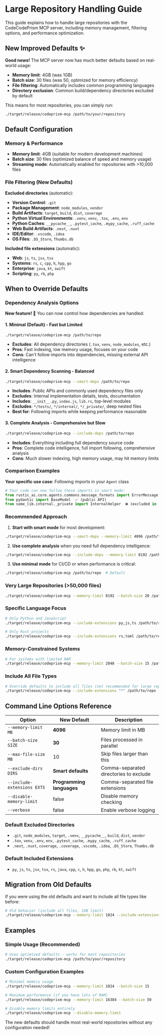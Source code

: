 # Large Repository Handling Guide

This guide explains how to handle large repositories with the CodeCodePrism MCP server, including memory management, filtering options, and performance optimization.

## New Improved Defaults ✨

**Good news!** The MCP server now has much better defaults based on real-world usage:

- **Memory limit**: 4GB (was 1GB)
- **Batch size**: 30 files (was 50, optimized for memory efficiency)
- **File filtering**: Automatically includes common programming languages
- **Directory exclusion**: Common build/dependency directories excluded by default

This means for most repositories, you can simply run:
```bash
./target/release/codeprism-mcp /path/to/your/repository
```

## Default Configuration

### Memory & Performance
- **Memory limit**: 4GB (suitable for modern development machines)
- **Batch size**: 30 files (optimized balance of speed and memory usage)
- **Streaming mode**: Automatically enabled for repositories with >10,000 files

### File Filtering (New Defaults)
**Excluded directories** (automatic):
- **Version Control**: `.git`
- **Package Management**: `node_modules`, `vendor`
- **Build Artifacts**: `target`, `build`, `dist`, `coverage`
- **Python Virtual Environments**: `.venv`, `venv`, `.tox`, `.env`, `env`
- **Python Caches**: `__pycache__`, `.pytest_cache`, `.mypy_cache`, `.ruff_cache`
- **Web Build Artifacts**: `.next`, `.nuxt`
- **IDE/Editor**: `.vscode`, `.idea`
- **OS Files**: `.DS_Store`, `Thumbs.db`

**Included file extensions** (automatic):
- **Web**: `js`, `ts`, `jsx`, `tsx`
- **Systems**: `rs`, `c`, `cpp`, `h`, `hpp`, `go`
- **Enterprise**: `java`, `kt`, `swift`
- **Scripting**: `py`, `rb`, `php`

## When to Override Defaults

### Dependency Analysis Options

**New feature! 🎯** You can now control how dependencies are handled:

#### 1. Minimal (Default) - Fast but Limited
```bash
./target/release/codeprism-mcp /path/to/repo
```
- **Excludes**: All dependency directories (`.tox`, `venv`, `node_modules`, etc.)
- **Pros**: Fast indexing, low memory usage, focuses on your code
- **Cons**: Can't follow imports into dependencies, missing external API intelligence

#### 2. Smart Dependency Scanning - Balanced
```bash
./target/release/codeprism-mcp --smart-deps /path/to/repo
```
- **Includes**: Public APIs and commonly used dependency files only
- **Excludes**: Internal implementation details, tests, documentation
- **Includes**: `__init__.py`, `index.js`, `lib.rs`, top-level modules
- **Excludes**: `*/tests/`, `*/internal/`, `*/_private/`, deep nested files
- **Best for**: Following imports while keeping performance reasonable

#### 3. Complete Analysis - Comprehensive but Slow
```bash
./target/release/codeprism-mcp --include-deps /path/to/repo
```
- **Includes**: Everything including full dependency source code
- **Pros**: Complete code intelligence, full import following, comprehensive analysis
- **Cons**: Much slower indexing, high memory usage, may hit memory limits

### Comparison Examples

**Your specific use case**: Following imports in your `Agent` class

```python
# Your code can now follow these imports in smart mode:
from rustic_ai.core.agents.commons.message_formats import ErrorMessage  ✅
from pydantic import BaseModel  ✅ (public API)
from some_lib.internal._private import InternalHelper  ❌ (excluded in smart mode)
```

### Recommended Approach

1. **Start with smart mode** for most development:
```bash
./target/release/codeprism-mcp --smart-deps --memory-limit 4096 /path/to/repo
```

2. **Use complete analysis** when you need full dependency intelligence:
```bash
./target/release/codeprism-mcp --include-deps --memory-limit 8192 /path/to/repo
```

3. **Use minimal mode** for CI/CD or when performance is critical:
```bash
./target/release/codeprism-mcp /path/to/repo  # Default
```

### Very Large Repositories (>50,000 files)
```bash
./target/release/codeprism-mcp --memory-limit 8192 --batch-size 20 /path/to/huge/repo
```

### Specific Language Focus
```bash
# Only Python and JavaScript
./target/release/codeprism-mcp --include-extensions py,js,ts /path/to/repo

# Only Rust projects  
./target/release/codeprism-mcp --include-extensions rs,toml /path/to/repo
```

### Memory-Constrained Systems
```bash
# For systems with limited RAM
./target/release/codeprism-mcp --memory-limit 2048 --batch-size 15 /path/to/repo
```

### Include All File Types
```bash
# Override defaults to include all files (not recommended for large repos)
./target/release/codeprism-mcp --include-extensions "*" /path/to/repo
```

## Command Line Options Reference

| Option | **New Default** | Description |
|--------|---------|-------------|
| `--memory-limit MB` | **4096** | Memory limit in MB |
| `--batch-size SIZE` | **30** | Files processed in parallel |
| `--max-file-size MB` | 10 | Skip files larger than this |
| `--exclude-dirs DIRS` | **Smart defaults** | Comma-separated directories to exclude |
| `--include-extensions EXTS` | **Programming languages** | Comma-separated file extensions |
| `--disable-memory-limit` | false | Disable memory checking |
| `--verbose` | false | Enable verbose logging |

### Default Excluded Directories
- `.git`, `node_modules`, `target`, `.venv`, `__pycache__`, `build`, `dist`, `vendor`
- `.tox`, `venv`, `.env`, `env`, `.pytest_cache`, `.mypy_cache`, `.ruff_cache`
- `.next`, `.nuxt`, `coverage`, `.coverage`, `.vscode`, `.idea`, `.DS_Store`, `Thumbs.db`

### Default Included Extensions  
- `py`, `js`, `ts`, `jsx`, `tsx`, `rs`, `java`, `cpp`, `c`, `h`, `hpp`, `go`, `php`, `rb`, `kt`, `swift`

## Migration from Old Defaults

If you were using the old defaults and want to include all file types like before:

```bash
# Old behavior (include all files, 1GB limit)
./target/release/codeprism-mcp --memory-limit 1024 --include-extensions "*" /path/to/repo
```

## Examples

### Simple Usage (Recommended)
```bash
# Uses optimized defaults - works for most repositories
./target/release/codeprism-mcp /path/to/your/repository
```

### Custom Configuration Examples
```bash
# Minimal memory usage
./target/release/codeprism-mcp --memory-limit 1024 --batch-size 15

# Maximum performance (if you have lots of RAM)
./target/release/codeprism-mcp --memory-limit 16384 --batch-size 50

# Disable memory limits entirely
./target/release/codeprism-mcp --disable-memory-limit
```

The new defaults should handle most real-world repositories without any configuration needed! 